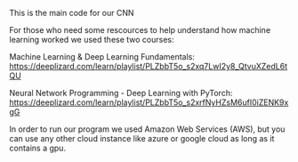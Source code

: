 This is the main code for our CNN

For those who need some rescources to help understand how machine learning 
worked we used these two courses:

Machine Learning & Deep Learning Fundamentals:
https://deeplizard.com/learn/playlist/PLZbbT5o_s2xq7LwI2y8_QtvuXZedL6tQU

Neural Network Programming - Deep Learning with PyTorch:
https://deeplizard.com/learn/playlist/PLZbbT5o_s2xrfNyHZsM6ufI0iZENK9xgG

In order to run our program we used Amazon Web Services (AWS), but you can use any other
cloud instance like azure or google cloud as long as it contains a gpu.